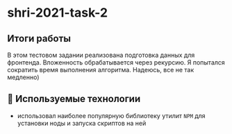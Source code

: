# shri-2021-task-2

## Итоги работы
В этом тестовом задании реализована подготовка данных для фронтенда. Вложенность обрабатывается через рекурсию. Я попытался сократить время выполнения алгоритма. Надеюсь, все не так медленно)

## :bookmark_tabs: Используемые технологии
* использовал наиболее популярную библиотеку утилит `NPM` для установки ноды и запуска скриптов на ней

